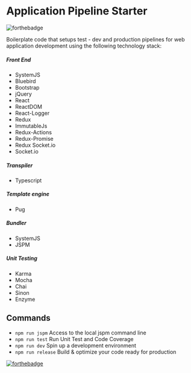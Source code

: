 # Application Pipeline Starter

![forthebadge](http://forthebadge.com/images/badges/makes-people-smile.svg)

Boilerplate code that setups test - dev and production pipelines for web application development using the following technology stack:

##### Front End
* SystemJS
* Bluebird
* Bootstrap
* jQuery
* React
* ReactDOM
* React-Logger
* Redux
* ImmutableJs
* Redux-Actions
* Redux-Promise
* Redux Socket.io
* Socket.io

##### Transpiler
* Typescript

##### Template engine
* Pug

##### Bundler
* SystemJS
* JSPM

##### Unit Testing
* Karma
* Mocha
* Chai
* Sinon
* Enzyme

## Commands

* ```npm run jspm``` Access to the local jspm command line
* ```npm run test``` Run Unit Test and Code Coverage
* ```npm run dev``` Spin up a development environment
* ```npm run release``` Build & optimize your code ready for production

[![forthebadge](http://forthebadge.com/images/badges/built-with-love.svg)](http://nahuel.io)
